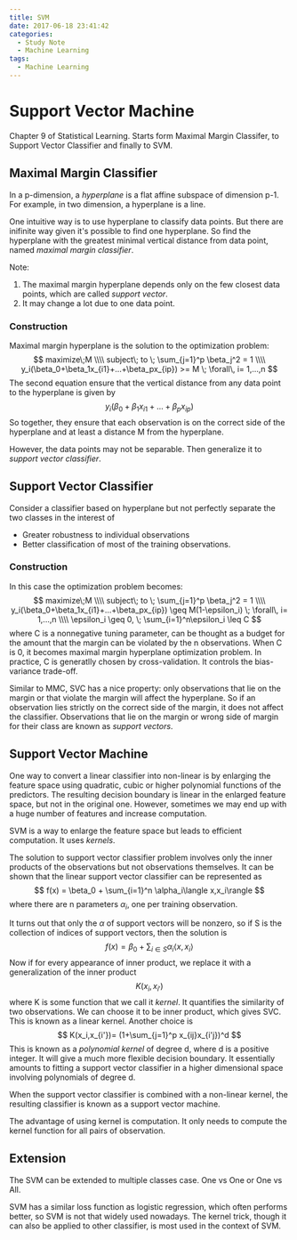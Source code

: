 ```yaml
---
title: SVM
date: 2017-06-18 23:41:42
categories:
  - Study Note
  - Machine Learning
tags: 
  - Machine Learning
---
```


# Support Vector Machine

Chapter 9 of Statistical Learning. Starts form Maximal Margin Classifer, to Support Vector Classifier and finally to SVM. 

## Maximal Margin Classifier

In a p-dimension, a *hyperplane* is a flat affine subspace of dimension p-1. For example, in two dimension, a hyperplane is a line. 

One intuitive way is to use hyperplane to classify data points. But there are inifinite way given it's possible to find one hyperplane. So find the hyperplane with the greatest minimal vertical distance from data point, named *maximal margin classifier*. 

Note:

1. The maximal margin hyperplane depends only on the few closest data points, which are called *support vector*. 
2. It may change a lot due to one data point. 

### Construction

Maximal margin hyperplane is the solution to the optimization problem:
$$
maximize\;M	\\\\
subject\; to \; \sum_{j=1}^p \beta_j^2 = 1 \\\\
y_i(\beta_0+\beta_1x_{i1}+...+\beta_px_{ip}) >= M \; \forall\, i= 1,...,n
$$
The second equation ensure that the vertical distance from any data point to the hyperplane is given by 
$$
y_i(\beta_0+\beta_1x_{i1}+...+\beta_px_{ip})
$$
So together, they ensure that each observation is on the correct side of the hyperplane and at least a distance M from the hyperplane.

However, the data points may not be separable. Then generalize it to *support vector classifier*.

## Support Vector Classifier

Consider a classifier based on hyperplane but not perfectly separate the two classes in the interest of 

- Greater robustness to individual observations 
- Better classification of most of the training observations.

### Construction

In this case the optimization problem becomes:
$$
maximize\;M	\\\\
subject\; to \; \sum_{j=1}^p \beta_j^2 = 1 \\\\
y_i(\beta_0+\beta_1x_{i1}+...+\beta_px_{ip}) \geq M(1-\epsilon_i) \; \forall\, i= 1,...,n \\\\
\epsilon_i \geq 0, \; \sum_{i=1}^n\epsilon_i \leq C
$$
where C is a nonnegative tuning parameter, can be thought as a budget for the amount that the margin can be violated by the n observations. When C is 0, it becomes maximal margin hyperplane optimization problem. In practice, C is generatlly chosen by cross-validation. It controls the bias-variance trade-off. 

Similar to MMC, SVC has a nice property: only observations that lie on the margin or that violate the margin will affect the hyperplane. So if an observation lies strictly on the correct side of the margin, it does not affect the classifier. Observations that lie on the margin or wrong side of margin for their class are known as *support vectors*.



## Support Vector Machine

One way to convert a linear classifier into non-linear is by enlarging the feature space using quadratic, cubic or higher polynomial functions of the predictors. The resulting decision boundary is linear in the enlarged feature space, but not in the original one. However, sometimes we may end up with a huge number of features and increase computation. 

SVM is a way to enlarge the feature space but leads to efficient computation. It uses *kernels*. 

The solution to support vector classifier problem involves only the inner products of the observations but not observations themselves. It can be shown that the linear support vector classifier can be represented as 
$$
f(x) = \beta_0 + \sum_{i=1}^n \alpha_i\langle x,x_i\rangle
$$
where there are n parameters $\alpha_i$, one per training observation.

It turns out that only the $\alpha$ of support vectors will be nonzero, so if S is the collection of indices of support vectors, then the solution is
$$
f(x) = \beta_0 + \sum_{i\in S}\alpha_i \langle x,x_i\rangle
$$
Now if for every appearance of inner product, we replace it with a generalization of the inner product 
$$
K(x_i,x_{i'})
$$
where K is some function that we call it *kernel*. It quantifies the similarity of two observations. We can choose it to be inner product, which gives SVC. This is known as a linear kernel. Another choice is 
$$
K(x_i,x_{i'})= (1+\sum_{j=1}^p x_{ij}x_{i'j})^d
$$
This is known as a *polynomial kernel* of degree d, where d is a positive integer. It will give a much more flexible decision boundary. It essentially amounts to fitting a support vector classifier in a higher dimensional space involving polynomials of degree d. 

When the support vector classifier is combined with a non-linear kernel, the resulting classifier is known as a support vector machine. 

The advantage of using kernel is computation. It only needs to compute the kernel function for all pairs of observation. 

## Extension

The SVM can be extended to multiple classes case. One vs One or One vs All.

SVM has a similar loss function as logistic regression, which often performs better, so SVM is not that widely used nowadays. The kernel trick, though it can also be applied to other classifier, is most used in the context of SVM.







